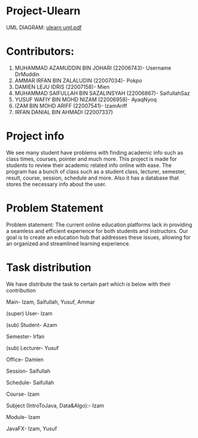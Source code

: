 # Project-Ulearn
UML DIAGRAM: [ulearn uml.pdf](https://github.com/IzamAriff/Project-Ulearn/blob/main/ulearn%20uml.pdf)

# Contributors:
1. MUHAMMAD AZAMUDDIN BIN JOHARI (22006743)- Username DrMuddin
2. AMMAR IRFAN BIN ZALALUDIN (22007034)- Pokpo
3. DAMIEN LEJU IDRIS (22007158)- Mien
4. MUHAMMAD SAIFULLAH BIN SAZALINSYAH (22006867)- SaifullahSaz
5. YUSUF WAFIY BIN MOHD NIZAM (22006958)- AyaqNyoq
6. IZAM BIN MOHD ARIFF (22007541)- IzamAriff
7. IRFAN DANIAL BIN AHMADI (22007337)

# Project info
We see many student have problems with finding academic
info such as class times, courses, pointer and much more.
This project is made for students to review their academic
related info online with ease. The program has a bunch of class
such as a student class, lecturer, semester, result, course,
session, schedule and more. Also it has a database that stores
the necessary info about the user.

# Problem Statement
Problem statement: The current online education platforms lack in providing a seamless and efficient experience for both students and instructors. Our goal is to create an education hub that addresses these issues, allowing for an organized and streamlined learning experience.

# Task distribution
We have distribute the task to certain part which is below with their contribution

Main- Izam, Saifullah, Yusuf, Ammar

(super) User- Izam

(sub) Student-  Azam

Semester- Irfan

(sub) Lecturer- Yusuf

Office- Damien

Session- Saifullah

Schedule- Saifullah

Course- Izam

Subject (IntroToJava, Data&Algo):- Izam

Module- Izam

JavaFX- Izam, Yusuf






